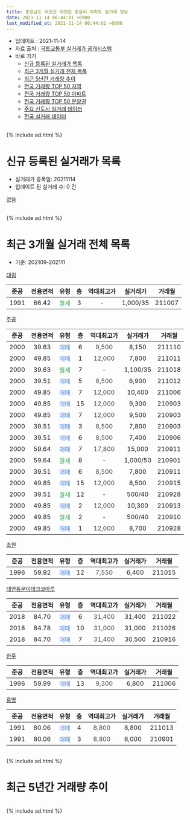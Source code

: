```yaml
---
title: 충청남도 태안군 태안읍 동문리 아파트 실거래 정보
date: 2021-11-14 06:44:01 +0900
last_modified_at: 2021-11-14 06:44:01 +0900
---
```


* 업데이트 : 2021-11-14
* 자료 출처 : [국토교통부 실거래가 공개시스템](http://rt.molit.go.kr)
* 바로 가기
    * [신규 등록된 실거래가 목록](#신규-등록된-실거래가-목록)
    * [최근 3개월 실거래 전체 목록](#최근-3개월-실거래-전체-목록)
    * [최근 5년간 거래량 추이](#최근-5년간-거래량-추이)
    * [전국 거래량 TOP 50 지역](https://inasie.github.io/apt-trade-info/최근-3개월-전국에서-가장-거래가-많이-발생한-지역)
    * [전국 거래량 TOP 50 아파트](https://inasie.github.io/apt-trade-info/최근-3개월-전국에서-가장-거래가-많이-발생한-아파트)
    * [전국 거래량 TOP 50 분양권](https://inasie.github.io/apt-trade-info/최근-3개월-전국에서-가장-거래가-많이-발생한-분양권)
    * [주요 신도시 실거래 데이터](https://inasie.github.io/apt-trade-info/주요-신도시)
    * [전국 실거래 데이터](https://inasie.github.io/apt-trade-info/전국)
<br>
{% include ad.html %}
<br>

# 신규 등록된 실거래가 목록
* 실거래가 등록일: 20211114
* 업데이트 된 실거래 수: 0 건

없음

<br>
{% include ad.html %}
<br>

# 최근 3개월 실거래 전체 목록
* 기준: 202109-202111


[대림](https://search.naver.com/search.naver?query=%EC%B6%A9%EC%B2%AD%EB%82%A8%EB%8F%84+%ED%83%9C%EC%95%88%EA%B5%B0+%ED%83%9C%EC%95%88%EC%9D%8D+%EB%8F%99%EB%AC%B8%EB%A6%AC+%EB%8C%80%EB%A6%BC)

|준공|전용면적|유형|층|역대최고가|실거래가|거래월|
|:---:|:---:|:---:|:---:|:---:|:---:|:---:|
|1991|66.42|<span style="color:#34a853">월세</span>|3|<span style="color:#444444">-</span>|1,000/35|211007|

[주공](https://search.naver.com/search.naver?query=%EC%B6%A9%EC%B2%AD%EB%82%A8%EB%8F%84+%ED%83%9C%EC%95%88%EA%B5%B0+%ED%83%9C%EC%95%88%EC%9D%8D+%EB%8F%99%EB%AC%B8%EB%A6%AC+%EC%A3%BC%EA%B3%B5)

|준공|전용면적|유형|층|역대최고가|실거래가|거래월|
|:---:|:---:|:---:|:---:|:---:|:---:|:---:|
|2000|39.63|<span style="color:#4285f3">매매</span>|6|<span style="color:#444444">9,500</span>|8,150|211110|
|2000|49.85|<span style="color:#4285f3">매매</span>|1|<span style="color:#444444">12,000</span>|7,800|211011|
|2000|39.63|<span style="color:#34a853">월세</span>|7|<span style="color:#444444">-</span>|1,100/35|211018|
|2000|39.51|<span style="color:#4285f3">매매</span>|5|<span style="color:#444444">8,500</span>|6,900|211012|
|2000|49.85|<span style="color:#4285f3">매매</span>|7|<span style="color:#444444">12,000</span>|10,400|211006|
|2000|49.85|<span style="color:#4285f3">매매</span>|15|<span style="color:#444444">12,000</span>|9,300|210903|
|2000|49.85|<span style="color:#4285f3">매매</span>|7|<span style="color:#444444">12,000</span>|9,500|210903|
|2000|39.51|<span style="color:#4285f3">매매</span>|3|<span style="color:#444444">8,500</span>|7,800|210903|
|2000|39.51|<span style="color:#4285f3">매매</span>|6|<span style="color:#444444">8,500</span>|7,400|210906|
|2000|59.64|<span style="color:#4285f3">매매</span>|7|<span style="color:#444444">17,800</span>|15,000|210911|
|2000|59.64|<span style="color:#34a853">월세</span>|8|<span style="color:#444444">-</span>|1,000/50|210901|
|2000|39.51|<span style="color:#4285f3">매매</span>|6|<span style="color:#444444">8,500</span>|7,800|210911|
|2000|49.85|<span style="color:#4285f3">매매</span>|15|<span style="color:#444444">12,000</span>|8,500|210915|
|2000|39.51|<span style="color:#34a853">월세</span>|12|<span style="color:#444444">-</span>|500/40|210928|
|2000|49.85|<span style="color:#4285f3">매매</span>|2|<span style="color:#444444">12,000</span>|10,300|210913|
|2000|49.85|<span style="color:#34a853">월세</span>|2|<span style="color:#444444">-</span>|500/40|210910|
|2000|49.85|<span style="color:#4285f3">매매</span>|1|<span style="color:#444444">12,000</span>|8,700|210928|

[초원](https://search.naver.com/search.naver?query=%EC%B6%A9%EC%B2%AD%EB%82%A8%EB%8F%84+%ED%83%9C%EC%95%88%EA%B5%B0+%ED%83%9C%EC%95%88%EC%9D%8D+%EB%8F%99%EB%AC%B8%EB%A6%AC+%EC%B4%88%EC%9B%90)

|준공|전용면적|유형|층|역대최고가|실거래가|거래월|
|:---:|:---:|:---:|:---:|:---:|:---:|:---:|
|1996|59.92|<span style="color:#4285f3">매매</span>|12|<span style="color:#444444">7,550</span>|6,400|211015|

[태안동문이테크코아루](https://search.naver.com/search.naver?query=%EC%B6%A9%EC%B2%AD%EB%82%A8%EB%8F%84+%ED%83%9C%EC%95%88%EA%B5%B0+%ED%83%9C%EC%95%88%EC%9D%8D+%EB%8F%99%EB%AC%B8%EB%A6%AC+%ED%83%9C%EC%95%88%EB%8F%99%EB%AC%B8%EC%9D%B4%ED%85%8C%ED%81%AC%EC%BD%94%EC%95%84%EB%A3%A8)

|준공|전용면적|유형|층|역대최고가|실거래가|거래월|
|:---:|:---:|:---:|:---:|:---:|:---:|:---:|
|2018|84.70|<span style="color:#4285f3">매매</span>|6|<span style="color:#444444">31,400</span>|31,400|211022|
|2018|84.78|<span style="color:#4285f3">매매</span>|10|<span style="color:#444444">31,000</span>|31,000|211026|
|2018|84.70|<span style="color:#4285f3">매매</span>|7|<span style="color:#444444">31,400</span>|30,500|210916|

[한주](https://search.naver.com/search.naver?query=%EC%B6%A9%EC%B2%AD%EB%82%A8%EB%8F%84+%ED%83%9C%EC%95%88%EA%B5%B0+%ED%83%9C%EC%95%88%EC%9D%8D+%EB%8F%99%EB%AC%B8%EB%A6%AC+%ED%95%9C%EC%A3%BC)

|준공|전용면적|유형|층|역대최고가|실거래가|거래월|
|:---:|:---:|:---:|:---:|:---:|:---:|:---:|
|1996|59.99|<span style="color:#4285f3">매매</span>|13|<span style="color:#444444">9,300</span>|6,800|211006|

[홍명](https://search.naver.com/search.naver?query=%EC%B6%A9%EC%B2%AD%EB%82%A8%EB%8F%84+%ED%83%9C%EC%95%88%EA%B5%B0+%ED%83%9C%EC%95%88%EC%9D%8D+%EB%8F%99%EB%AC%B8%EB%A6%AC+%ED%99%8D%EB%AA%85)

|준공|전용면적|유형|층|역대최고가|실거래가|거래월|
|:---:|:---:|:---:|:---:|:---:|:---:|:---:|
|1991|80.06|<span style="color:#4285f3">매매</span>|4|<span style="color:#444444">8,800</span>|8,800|211013|
|1991|80.06|<span style="color:#4285f3">매매</span>|3|<span style="color:#444444">8,800</span>|6,000|210901|


<br>
{% include ad.html %}
<br>

# 최근 5년간 거래량 추이


<div style="width:100%;">
    <canvas id="deal_progress" height="200"></canvas>
</div>

<script>
new Chart(document.getElementById("deal_progress"), {
    type: 'line',
    data: {
        labels: ['201611','201612','201701','201702','201703','201704','201705','201706','201707','201708','201709','201710','201711','201712','201801','201802','201803','201804','201805','201806','201807','201808','201809','201810','201811','201812','201901','201902','201903','201904','201905','201906','201907','201908','201909','201910','201911','201912','202001','202002','202003','202004','202005','202006','202007','202008','202009','202010','202011','202012','202101','202102','202103','202104','202105','202106','202107','202108','202109','202110','202111'],
        datasets: [{
            label: '매매',
            pointRadius: 1,
            data: [7, 5, 9, 9, 8, 7, 5, 5, 2, 8, 9, 8, 7, 8, 18, 26, 24, 14, 5, 7, 4, 9, 3, 10, 6, 7, 12, 6, 14, 9, 16, 10, 14, 9, 15, 7, 4, 6, 9, 16, 4, 5, 11, 13, 9, 5, 8, 16, 18, 10, 11, 15, 24, 32, 24, 7, 5, 18, 11, 8, 1],
            borderColor: "rgba(255, 201, 14, 1)",
            backgroundColor: "rgba(255, 201, 14, 0.5)",
            fill: false,
            lineTension: 0
        },{
            label: '전월세',
            pointRadius: 1,
            data: [5, 6, 1, 7, 5, 5, 2, 5, 2, 4, 3, 3, 2, 4, 10, 15, 11, 5, 10, 7, 8, 6, 4, 8, 7, 7, 4, 5, 6, 4, 4, 5, 7, 5, 3, 4, 2, 2, 10, 4, 2, 1, 4, 3, 7, 3, 3, 4, 3, 3, 4, 3, 3, 11, 2, 5, 2, 2, 3, 2, 0],
            borderColor: "rgba(0, 141, 185, 1)",
            backgroundColor: "rgba(0, 141, 185, 0.5)",
            fill: false,
            lineTension: 0
        }
        ]
    },
    options: {
        responsive: true,
        title: {
            display: false
        },
        tooltips: {
            mode: 'index',
            intersect: false
        },
        hover: {
            mode: 'nearest',
            intersect: true
        },
        scales: {
            xAxes: [{
                display: true,
                scaleLabel: {
                    display: true,
                    labelString: '년/월'
                }
            }],
            yAxes: [{
                display: true,
                ticks: {
                    suggestedMin: 0,
                },
                scaleLabel: {
                    display: true,
                    labelString: '실거래 수'
                }
            }]
        }
    }
});

</script>


<br>
{% include ad.html %}
<br>


